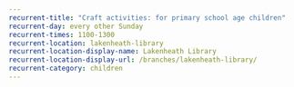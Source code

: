 ```yaml
---
recurrent-title: "Craft activities: for primary school age children"
recurrent-day: every other Sunday
recurrent-times: 1100-1300
recurrent-location: lakenheath-library
recurrent-location-display-name: Lakenheath Library
recurrent-location-display-url: /branches/lakenheath-library/
recurrent-category: children
---
```

